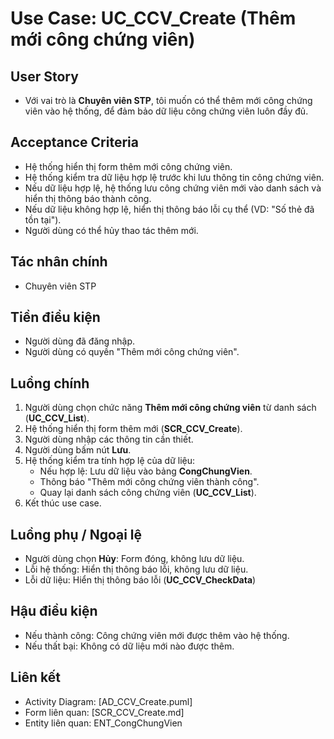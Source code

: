 # Use Case: UC_CCV_Create (Thêm mới công chứng viên)

## User Story
- Với vai trò là **Chuyên viên STP**, tôi muốn có thể thêm mới công chứng viên vào hệ thống, để đảm bảo dữ liệu công chứng viên luôn đầy đủ.

## Acceptance Criteria
- Hệ thống hiển thị form thêm mới công chứng viên.
- Hệ thống kiểm tra dữ liệu hợp lệ trước khi lưu thông tin công chứng viên.
- Nếu dữ liệu hợp lệ, hệ thống lưu công chứng viên mới vào danh sách và hiển thị thông báo thành công.
- Nếu dữ liệu không hợp lệ, hiển thị thông báo lỗi cụ thể (VD: "Số thẻ đã tồn tại").
- Người dùng có thể hủy thao tác thêm mới.

## Tác nhân chính
- Chuyên viên STP

## Tiền điều kiện
- Người dùng đã đăng nhập.
- Người dùng có quyền "Thêm mới công chứng viên".

## Luồng chính
1. Người dùng chọn chức năng **Thêm mới công chứng viên** từ danh sách (**UC_CCV_List**).
2. Hệ thống hiển thị form thêm mới (**SCR_CCV_Create**).
3. Người dùng nhập các thông tin cần thiết.
4. Người dùng bấm nút **Lưu**.
5. Hệ thống kiểm tra tính hợp lệ của dữ liệu:
   - Nếu hợp lệ: Lưu dữ liệu vào bảng **CongChungVien**.
   - Thông báo "Thêm mới công chứng viên thành công".
   - Quay lại danh sách công chứng viên (**UC_CCV_List**).
6. Kết thúc use case.

## Luồng phụ / Ngoại lệ
- Người dùng chọn **Hủy**: Form đóng, không lưu dữ liệu.
- Lỗi hệ thống: Hiển thị thông báo lỗi, không lưu dữ liệu.
- Lỗi dữ liệu: Hiển thị thông báo lỗi (**UC_CCV_CheckData**)

## Hậu điều kiện
- Nếu thành công: Công chứng viên mới được thêm vào hệ thống.
- Nếu thất bại: Không có dữ liệu mới nào được thêm.

## Liên kết
- Activity Diagram: [AD_CCV_Create.puml]
- Form liên quan: [SCR_CCV_Create.md]
- Entity liên quan: ENT_CongChungVien
